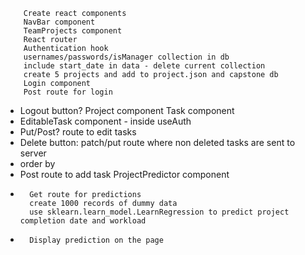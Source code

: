         Create react components
        NavBar component
        TeamProjects component
        React router
        Authentication hook
        usernames/passwords/isManager collection in db
        include start_date in data - delete current collection
        create 5 projects and add to project.json and capstone db
        Login component
        Post route for login
- Logout button?
        Project component
        Task component
- EditableTask component - inside useAuth
- Put/Post? route to edit tasks
- Delete button: patch/put route where non deleted tasks are sent to server
- order by
- Post route to add task
        ProjectPredictor component
-       Get route for predictions
        create 1000 records of dummy data
        use sklearn.learn_model.LearnRegression to predict project completion date and workload
-       Display prediction on the page
